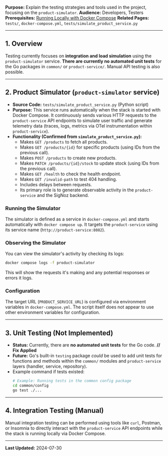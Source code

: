 **Purpose:** Explain the testing strategies and tools used in the project, focusing on the `product-simulator`.
**Audience:** Developers, Testers
**Prerequisites:** [Running Locally with Docker Compose](./Running_Locally_with_Docker_Compose.md)
**Related Pages:** `tests/`, `docker-compose.yml`, `tests/simulate_product_service.py`

---

## 1. Overview

Testing currently focuses on **integration and load simulation** using the `product-simulator` service. **There are currently no automated unit tests** for the Go packages in `common/` or `product-service/`. Manual API testing is also possible.

---

## 2. Product Simulator (`product-simulator` service)

*   **Source Code:** `tests/simulate_product_service.py` (Python script)
*   **Purpose:** This service runs automatically when the stack is started with Docker Compose. It continuously sends various HTTP requests to the `product-service` API endpoints to simulate user traffic and generate telemetry data (traces, logs, metrics via OTel instrumentation within `product-service`).
*   **Functionality (Confirmed from `simulate_product_service.py`):**
    *   Makes `GET /products` to fetch all products.
    *   Makes `GET /products/{id}` for specific products (using IDs from the previous call).
    *   Makes `POST /products` to create new products.
    *   Makes `PATCH /products/{id}/stock` to update stock (using IDs from the previous call).
    *   Makes `GET /health` to check the health endpoint.
    *   Makes `GET /invalid-path` to test 404 handling.
    *   Includes delays between requests.
    *   Its primary role is to generate observable activity in the `product-service` and the SigNoz backend.

### Running the Simulator
The simulator is defined as a service in `docker-compose.yml` and starts automatically with `docker compose up`. It targets the `product-service` using its service name (`http://product-service:8082`).

### Observing the Simulator
You can view the simulator's activity by checking its logs:
```bash
docker compose logs -f product-simulator
```
This will show the requests it's making and any potential responses or errors it logs.

### Configuration
The target URL (`PRODUCT_SERVICE_URL`) is configured via environment variables in `docker-compose.yml`. The script itself does not appear to use other environment variables for configuration.

---

## 3. Unit Testing (Not Implemented)

*   **Status:** Currently, there are **no automated unit tests** for the Go code. **// Fix Applied**
*   **Future:** Go's built-in `testing` package *could* be used to add unit tests for functions and methods within the `common/` modules and `product-service` layers (handler, service, repository).
*   Example command if tests existed:
    ```bash
    # Example: Running tests in the common config package
    cd common/config
    go test ./...
    ```

---

## 4. Integration Testing (Manual)

Manual integration testing can be performed using tools like `curl`, Postman, or Insomnia to directly interact with the `product-service` API endpoints while the stack is running locally via Docker Compose.

---

**Last Updated:** 2024-07-30

